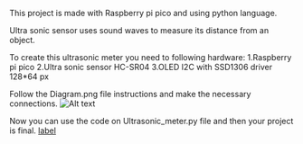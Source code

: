 This project is made with Raspberry pi pico and using python language.

Ultra sonic sensor uses sound waves to measure its distance from an object.

To create this ultrasonic meter you need to following hardware:
    1.Raspberry pi pico
    2.Ultra sonic sensor HC-SR04
    3.OLED I2C with SSD1306 driver 128*64 px

Follow the Diagram.png file instructions and make the necessary connections.
![Alt text](https://file%2B.vscode-resource.vscode-cdn.net/p%3A/_Projects/Electronic%20projects/UltraMeter/Diagram.png?version%3D1672591419631)

Now you can use the code on Ultrasonic_meter.py file and then your project is final.
[label](Ultrasonic_meter.py)
